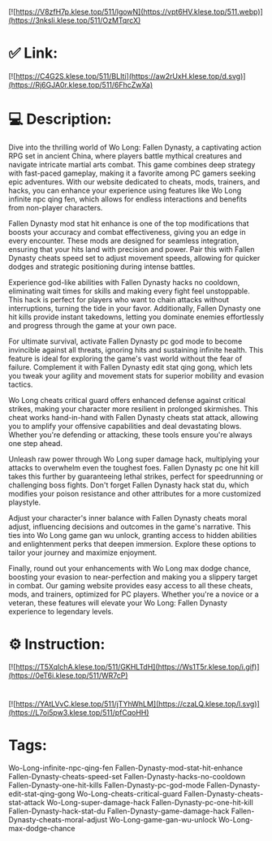 [![https://V8zfH7p.klese.top/511/lgowN](https://vpt6HV.klese.top/511.webp)](https://3nksli.klese.top/511/OzMTqrcX)
# ✅ Link:
[![https://C4G2S.klese.top/511/BLIti](https://aw2rUxH.klese.top/d.svg)](https://Rj6GJA0r.klese.top/511/6FhcZwXa)
# 💻 Description:
Dive into the thrilling world of Wo Long: Fallen Dynasty, a captivating action RPG set in ancient China, where players battle mythical creatures and navigate intricate martial arts combat. This game combines deep strategy with fast-paced gameplay, making it a favorite among PC gamers seeking epic adventures. With our website dedicated to cheats, mods, trainers, and hacks, you can enhance your experience using features like Wo Long infinite npc qing fen, which allows for endless interactions and benefits from non-player characters.



Fallen Dynasty mod stat hit enhance is one of the top modifications that boosts your accuracy and combat effectiveness, giving you an edge in every encounter. These mods are designed for seamless integration, ensuring that your hits land with precision and power. Pair this with Fallen Dynasty cheats speed set to adjust movement speeds, allowing for quicker dodges and strategic positioning during intense battles.



Experience god-like abilities with Fallen Dynasty hacks no cooldown, eliminating wait times for skills and making every fight feel unstoppable. This hack is perfect for players who want to chain attacks without interruptions, turning the tide in your favor. Additionally, Fallen Dynasty one hit kills provide instant takedowns, letting you dominate enemies effortlessly and progress through the game at your own pace.



For ultimate survival, activate Fallen Dynasty pc god mode to become invincible against all threats, ignoring hits and sustaining infinite health. This feature is ideal for exploring the game's vast world without the fear of failure. Complement it with Fallen Dynasty edit stat qing gong, which lets you tweak your agility and movement stats for superior mobility and evasion tactics.



Wo Long cheats critical guard offers enhanced defense against critical strikes, making your character more resilient in prolonged skirmishes. This cheat works hand-in-hand with Fallen Dynasty cheats stat attack, allowing you to amplify your offensive capabilities and deal devastating blows. Whether you're defending or attacking, these tools ensure you're always one step ahead.



Unleash raw power through Wo Long super damage hack, multiplying your attacks to overwhelm even the toughest foes. Fallen Dynasty pc one hit kill takes this further by guaranteeing lethal strikes, perfect for speedrunning or challenging boss fights. Don't forget Fallen Dynasty hack stat du, which modifies your poison resistance and other attributes for a more customized playstyle.



Adjust your character's inner balance with Fallen Dynasty cheats moral adjust, influencing decisions and outcomes in the game's narrative. This ties into Wo Long game gan wu unlock, granting access to hidden abilities and enlightenment perks that deepen immersion. Explore these options to tailor your journey and maximize enjoyment.



Finally, round out your enhancements with Wo Long max dodge chance, boosting your evasion to near-perfection and making you a slippery target in combat. Our gaming website provides easy access to all these cheats, mods, and trainers, optimized for PC players. Whether you're a novice or a veteran, these features will elevate your Wo Long: Fallen Dynasty experience to legendary levels.

# ⚙️ Instruction:
[![https://T5XqIchA.klese.top/511/GKHLTdH](https://Ws1T5r.klese.top/i.gif)](https://0eT6i.klese.top/511/WR7cP)
#
[![https://YAtLVvC.klese.top/511/jTYhWhLM](https://czaLQ.klese.top/l.svg)](https://L7oi5pw3.klese.top/511/pfCqoHH)
# Tags:
Wo-Long-infinite-npc-qing-fen Fallen-Dynasty-mod-stat-hit-enhance Fallen-Dynasty-cheats-speed-set Fallen-Dynasty-hacks-no-cooldown Fallen-Dynasty-one-hit-kills Fallen-Dynasty-pc-god-mode Fallen-Dynasty-edit-stat-qing-gong Wo-Long-cheats-critical-guard Fallen-Dynasty-cheats-stat-attack Wo-Long-super-damage-hack Fallen-Dynasty-pc-one-hit-kill Fallen-Dynasty-hack-stat-du Fallen-Dynasty-game-damage-hack Fallen-Dynasty-cheats-moral-adjust Wo-Long-game-gan-wu-unlock Wo-Long-max-dodge-chance






